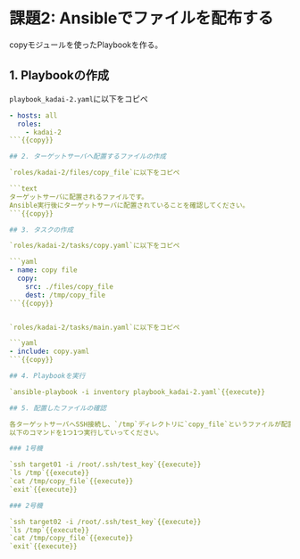 # 課題2: Ansibleでファイルを配布する

copyモジュールを使ったPlaybookを作る。

## 1. Playbookの作成

`playbook_kadai-2.yaml`に以下をコピペ

```yaml
- hosts: all
  roles:
    - kadai-2
```{{copy}}

## 2. ターゲットサーバへ配置するファイルの作成

`roles/kadai-2/files/copy_file`に以下をコピペ

```text
ターゲットサーバに配置されるファイルです。
Ansible実行後にターゲットサーバに配置されていることを確認してください。
```{{copy}}

## 3. タスクの作成

`roles/kadai-2/tasks/copy.yaml`に以下をコピペ

```yaml
- name: copy file
  copy:
    src: ./files/copy_file
    dest: /tmp/copy_file
```{{copy}}


`roles/kadai-2/tasks/main.yaml`に以下をコピペ

```yaml
- include: copy.yaml
```{{copy}}

## 4. Playbookを実行

`ansible-playbook -i inventory playbook_kadai-2.yaml`{{execute}}

## 5. 配置したファイルの確認

各ターゲットサーバへSSH接続し、`/tmp`ディレクトリに`copy_file`というファイルが配置されていることを確認します。  
以下のコマンドを1つ1つ実行していってください。

### 1号機

`ssh target01 -i /root/.ssh/test_key`{{execute}}  
`ls /tmp`{{execute}}  
`cat /tmp/copy_file`{{execute}}  
`exit`{{execute}}

### 2号機

`ssh target02 -i /root/.ssh/test_key`{{execute}}  
`ls /tmp`{{execute}}  
`cat /tmp/copy_file`{{execute}}  
`exit`{{execute}}
